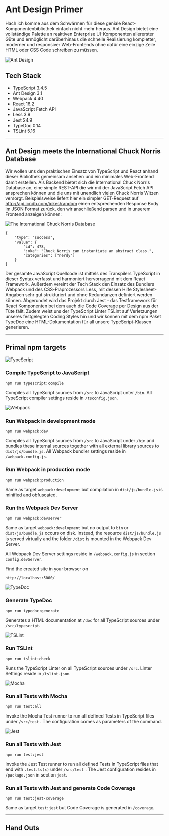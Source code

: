 # Ant Design Primer

Hach ich komme aus dem Schwärmen für diese geniale React-Komponentenbibliothek einfach nicht mehr heraus. Ant Design bietet eine vollständige Palette an reaktiven Enterprise UI-Komponenten allererster Güte und ermöglicht darüberhinaus die schnelle Realisierung kompletter, moderner und responsiver Web-Frontends ohne dafür eine einzige Zeile HTML oder CSS Code schreiben zu müssen.

![Ant Design](_ASSET/readme/logo_ant_design.png)

## Tech Stack
- TypeScript 3.4.5
- Ant Design 3.1
- Webpack 4.40
- React 16.2
- JavaScript Fetch API
- Less 3.9
- Jest 24.9
- TypeDoc 0.14
- TSLint 5.16

<hr>

## Ant Design meets the International Chuck Norris Database

Wir wollen uns den praktischen Einsatz von TypeScript und React anhand dieser Bibliothek gemeinsam ansehen und ein minimales Web-Frontend damit erstellen. Als Backend bietet sich die International Chuck Norris Database an, eine simple REST-API die wir mit der JavaScript Fetch API ansprechen können und die uns mit unendlich vielen Chuck Norris Witzen versorgt. Beispielsweise liefert hier ein simpler GET-Request auf http://api.icndb.com/jokes/random einen entsprechenden Response Body im JSON Format zurück, den wir anschließend parsen und in unserem Frontend anzeigen können:

![The International Chuck Norris Database](_ASSET/readme/icndb.png)

```
{
    "type": "success", 
    "value": { 
        "id": 478, 
        "joke": "Chuck Norris can instantiate an abstract class.", 
        "categories": ["nerdy"] 
    }
}
```
Der gesamte JavaScript Quellcode ist mittels des Transpilers TypeScript in dieser Syntax verfasst und harmoniert hervorragend mit dem React Framework. Außerdem vereint der Tech Stack den Einsatz des Bundlers Webpack und des CSS-Präprozessors Less, mit dessen Hilfe Stylesheet-Angaben sehr gut strukturiert und ohne Redundanzen definiert werden können. Abgerundet wird das Projekt durch Jest - das Testframework für React Komponenten bei dem auch die Code Coverage per Design aus der Tüte fällt. Zudem weist uns der TypeScript Linter TSLint auf Verletzungen unseres festgelegten Coding Styles hin und wir können mit dem npm Paket TypeDoc eine HTML-Dokumentation für all unsere TypeScript-Klassen generieren.

<hr>

## Primal npm targets

![TypeScript](_ASSET/readme/logo_typescript.png)

### Compile TypeScript to JavaScript
`npm run typescript:compile`

Compiles all TypeScript sources from `/src` to JavaScript unter `/bin`.
All TypeScript compiler settings reside in `/tsconfig.json`.

![Webpack](_ASSET/readme/logo_webpack.png)

### Run Webpack in development mode
`npm run webpack:dev`

Compiles all TypeScript sources from `/src` to JavaScript under `/bin` and bundles these internal sources together with all external library sources to `dist/js/bundle.js`.
All Webpack bundler settings reside in `/webpack.config.js`.

### Run Webpack in production mode
`npm run webpack:production`

Same as target `webpack:development` but compilation in `dist/js/bundle.js` is minified and obfuscated.

### Run the Webpack Dev Server
`npm run webpack:devserver`

Same as target `webpack:development` but no output to `bin` or `dist/js/bundle.js` occurs on disk.
Instead, the resource `dist/js/bundle.js` is served virtually and the folder `/dist` is mounted in the Webpack Dev Server.

All Webpack Dev Server settings reside in `/webpack.config.js` in section `config.devServer`.

Find the created site in your browser on
```
http://localhost:5000/
```

![TypeDoc](_ASSET/readme/logo_typedoc.png)

### Generate TypeDoc
`npm run typedoc:generate`

Generates a HTML documentation at `/doc` for all TypeScript sources under `/src/typescript`.

![TSLint](_ASSET/readme/logo_tslint.png)

### Run TSLint
`npm run tslint:check`

Runs the TypeScript Linter on all TypeScript sources under `/src`.
Linter Settings reside in `/tslint.json`.

![Mocha](_ASSET/readme/logo_mocha.png)

### Run all Tests with Mocha
`npm run test:all`

Invoke the Mocha Test runner to run all defined Tests in TypeScript files under `/src/test` .
The configuration comes as parameters of the command.

![Jest](_ASSET/readme/logo_jest.png)

### Run all Tests with Jest
`npm run test:jest`

Invoke the Jest Test runner to run all defined Tests in TypeScript files that end with `.test.ts(x)` under `/src/test` .
The Jest configuration resides in `/package.json` in section `jest`.

### Run all Tests with Jest and generate Code Coverage
`npm run test:jest-coverage`

Same as target `test:jest` but Code Coverage is generated in `/coverage`.

<hr>

## Hand Outs



